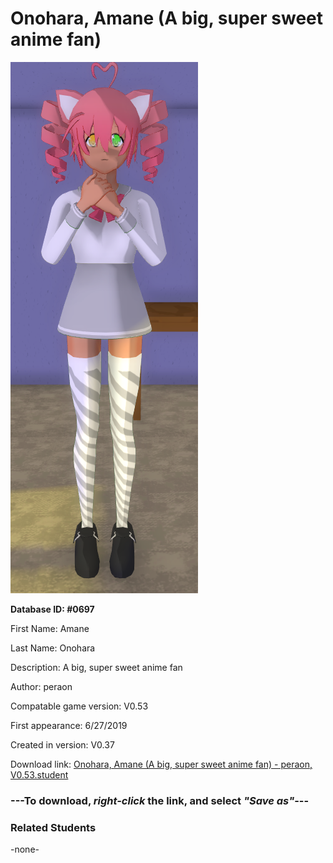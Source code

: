 # Onohara, Amane (A big, super sweet anime fan)

<img src="../../Files/Images/Onohara, Amane (A big, super sweet anime fan).png" title="Onohara, Amane (A big, super sweet anime fan) - peraon, V0.53">

**Database ID: #0697**

First Name: Amane

Last Name: Onohara

Description: A big, super sweet anime fan

Author: peraon

Compatable game version: V0.53

First appearance: 6/27/2019

Created in version: V0.37

Download link: <a href="https://raw.githubusercontent.com/Arbiter1223/Daigaku-Gurashi-Custom-Students/master/Files/Student%20Files/Onohara%2C%20Amane%20(A%20big%2C%20super%20sweet%20anime%20fan)%20-%20peraon%2C%20V0.53.student">Onohara, Amane (A big, super sweet anime fan) - peraon, V0.53.student</a>

### ---**To download, _right-click_ the link, and select _"Save as"_**---

### Related Students

-none-
